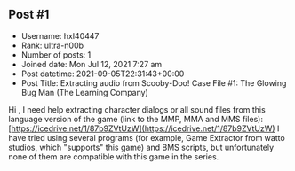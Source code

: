 ## Post #1
- Username: hxl40447
- Rank: ultra-n00b
- Number of posts: 1
- Joined date: Mon Jul 12, 2021 7:27 am
- Post datetime: 2021-09-05T22:31:43+00:00
- Post Title: Extracting audio from Scooby-Doo! Case File #1: The Glowing Bug Man (The Learning Company)

Hi   , I need help extracting character dialogs or all sound files from this language version of the game (link to the MMP, MMA and MMS files): [https://icedrive.net/1/87b9ZVtUzW](https://icedrive.net/1/87b9ZVtUzW) I have tried using several programs (for example, Game Extractor from watto studios, which "supports" this game) and BMS scripts, but unfortunately none of them are compatible with this game in the series.
